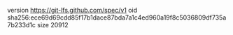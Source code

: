 version https://git-lfs.github.com/spec/v1
oid sha256:ece69d69cdd85f17b1dace87bda7a1c4ed960a19f8c5036809df735a7b233d1c
size 20912
